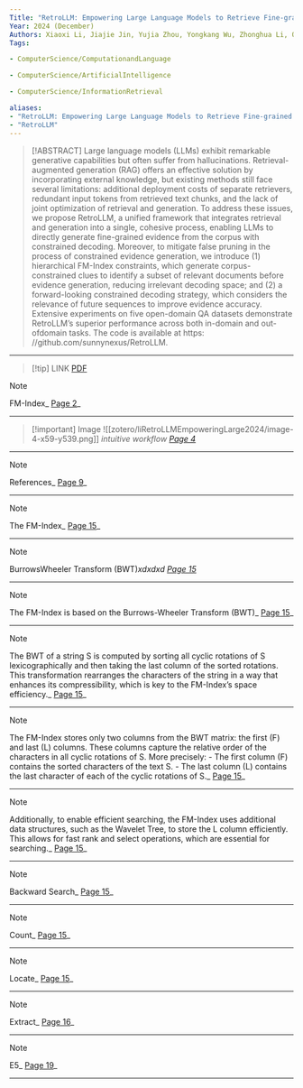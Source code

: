 ```yaml
---
Title: "RetroLLM: Empowering Large Language Models to Retrieve Fine-grained Evidence within Generation"
Year: 2024 (December)
Authors: Xiaoxi Li, Jiajie Jin, Yujia Zhou, Yongkang Wu, Zhonghua Li, Qi Ye, Zhicheng Dou
Tags: 

- ComputerScience/ComputationandLanguage

- ComputerScience/ArtificialIntelligence

- ComputerScience/InformationRetrieval

aliases: 
- "RetroLLM: Empowering Large Language Models to Retrieve Fine-grained Evidence within Generation"
- "RetroLLM"
---
```

> [!ABSTRACT]
>Large language models (LLMs) exhibit remarkable generative capabilities but often suffer from hallucinations. Retrieval-augmented generation (RAG) offers an effective solution by incorporating external knowledge, but existing methods still face several limitations: additional deployment costs of separate retrievers, redundant input tokens from retrieved text chunks, and the lack of joint optimization of retrieval and generation. To address these issues, we propose RetroLLM, a unified framework that integrates retrieval and generation into a single, cohesive process, enabling LLMs to directly generate fine-grained evidence from the corpus with constrained decoding. Moreover, to mitigate false pruning in the process of constrained evidence generation, we introduce (1) hierarchical FM-Index constraints, which generate corpus-constrained clues to identify a subset of relevant documents before evidence generation, reducing irrelevant decoding space; and (2) a forward-looking constrained decoding strategy, which considers the relevance of future sequences to improve evidence accuracy. Extensive experiments on five open-domain QA datasets demonstrate RetroLLM’s superior performance across both in-domain and out-ofdomain tasks. The code is available at https: //github.com/sunnynexus/RetroLLM.
---
> [!tip] LINK
> [PDF](zotero://select/library/items/BMXAXK4T)

> [!note]
>FM-Index_ [Page 2](zotero://open-pdf/library/items/BMXAXK4T?page=2&annotation=KXQ42VVC)_
---
> [!important] Image
> ![[zotero/liRetroLLMEmpoweringLarge2024/image-4-x59-y539.png]]
> _intuitive workflow [Page 4](zotero://open-pdf/library/items/BMXAXK4T?page=4&annotation=HEZ4783R)_
---
> [!note]
>References_ [Page 9](zotero://open-pdf/library/items/BMXAXK4T?page=9&annotation=J4ZM8HMZ)_
---
> [!note]
>The FM-Index_ [Page 15](zotero://open-pdf/library/items/BMXAXK4T?page=15&annotation=MKMNSUHI)_
---
> [!note]
>BurrowsWheeler Transform (BWT)_xdxdxd [Page 15](zotero://open-pdf/library/items/BMXAXK4T?page=15&annotation=79MN27T4)_
---
> [!note]
>The FM-Index is based on the Burrows-Wheeler Transform (BWT)_ [Page 15](zotero://open-pdf/library/items/BMXAXK4T?page=15&annotation=PY7UZJDC)_
---
> [!note]
>The BWT of a string S is computed by sorting all cyclic rotations of S lexicographically and then taking the last column of the sorted rotations. This transformation rearranges the characters of the string in a way that enhances its compressibility, which is key to the FM-Index’s space efficiency._ [Page 15](zotero://open-pdf/library/items/BMXAXK4T?page=15&annotation=KLB4D7TZ)_
---
> [!note]
>The FM-Index stores only two columns from the BWT matrix: the first (F) and last (L) columns. These columns capture the relative order of the characters in all cyclic rotations of S. More precisely: - The first column (F) contains the sorted characters of the text S. - The last column (L) contains the last character of each of the cyclic rotations of S._ [Page 15](zotero://open-pdf/library/items/BMXAXK4T?page=15&annotation=XWHUB2GP)_
---
> [!note]
>Additionally, to enable efficient searching, the FM-Index uses additional data structures, such as the Wavelet Tree, to store the L column efficiently. This allows for fast rank and select operations, which are essential for searching._ [Page 15](zotero://open-pdf/library/items/BMXAXK4T?page=15&annotation=JFQFS69W)_
---
> [!note]
>Backward Search_ [Page 15](zotero://open-pdf/library/items/BMXAXK4T?page=15&annotation=H2H6EKUN)_
---
> [!note]
>Count_ [Page 15](zotero://open-pdf/library/items/BMXAXK4T?page=15&annotation=Q7DCPR5P)_
---
> [!note]
>Locate_ [Page 15](zotero://open-pdf/library/items/BMXAXK4T?page=15&annotation=F7VGN2M3)_
---
> [!note]
>Extract_ [Page 16](zotero://open-pdf/library/items/BMXAXK4T?page=16&annotation=PD2SBNYM)_
---
> [!note]
>E5_ [Page 19](zotero://open-pdf/library/items/BMXAXK4T?page=19&annotation=YHRG3BDH)_
---
